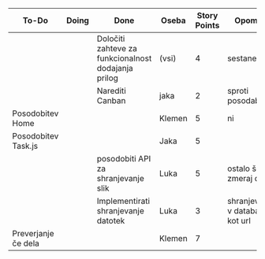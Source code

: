 |     **To-Do**      | **Doing**      |**Done**      |**Oseba**   | **Story Points** | **Opombe** |
|--------------------|----------------|--------------|-------------|------------------|--------------|
|                  |           | Določiti zahteve za funkcionalnost dodajanja prilog          |(vsi)       | 4                | sestanek .   |
|                    |             |Narediti Canban            | jaka        | 2                | sproti posodabljati |
|                                  Posodobitev Home     |       |          |Klemen        | 5                | ni |
|                                Posodobitev Task.js     |       |          |Jaka        | 5                |  |
|                       |             |posodobiti API za shranjevanje slik         |Luka        | 5                | ostalo še zmeraj dela.              |
|                           |         |Implementirati shranjevanje datotek          | Luka        | 3              | shranjevanje v database kot url  |
|                              Preverjanje če dela            |          |         |Klemen      | 7              | |

